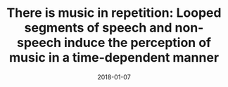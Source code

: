 ---
title: "There is music in repetition: Looped segments of speech and non-speech induce the perception of music in a time-dependent manner"
collection: publications
permalink: /publication/2018_there-is-music-in-repetition:-looped-segments-of-s
date: 2018-01-07
year: 2018
venue: 'Psychonomic Bulletin &amp; Review'
authors: 'Rowland J, Kasdan A, Poeppel D'
number: '154'
citation: 'Rowland J, Kasdan A, Poeppel D (2018). There is music in repetition: Looped segments of speech and non-speech induce the perception of music in a time-dependent manner. Psychonomic Bulletin &amp; Review.'
category: 'article'
---